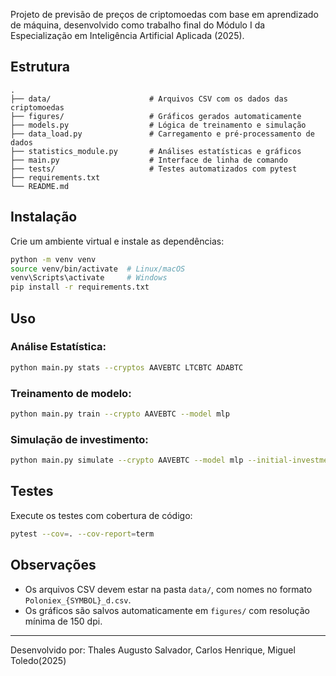 Projeto de previsão de preços de criptomoedas com base em aprendizado de máquina, desenvolvido como trabalho final do Módulo I da Especialização em Inteligência Artificial Aplicada (2025).

## Estrutura

```
.
├── data/                      # Arquivos CSV com os dados das criptomoedas
├── figures/                   # Gráficos gerados automaticamente
├── models.py                  # Lógica de treinamento e simulação
├── data_load.py               # Carregamento e pré-processamento de dados
├── statistics_module.py       # Análises estatísticas e gráficos
├── main.py                    # Interface de linha de comando
├── tests/                     # Testes automatizados com pytest
├── requirements.txt
└── README.md
```

## Instalação

Crie um ambiente virtual e instale as dependências:

```bash
python -m venv venv
source venv/bin/activate  # Linux/macOS
venv\Scripts\activate     # Windows
pip install -r requirements.txt
```

## Uso

### Análise Estatística:
```bash
python main.py stats --cryptos AAVEBTC LTCBTC ADABTC
```

### Treinamento de modelo:
```bash
python main.py train --crypto AAVEBTC --model mlp
```

### Simulação de investimento:
```bash
python main.py simulate --crypto AAVEBTC --model mlp --initial-investment 1000
```

## Testes

Execute os testes com cobertura de código:

```bash
pytest --cov=. --cov-report=term
```

## Observações

- Os arquivos CSV devem estar na pasta `data/`, com nomes no formato `Poloniex_{SYMBOL}_d.csv`.
- Os gráficos são salvos automaticamente em `figures/` com resolução mínima de 150 dpi.

---

Desenvolvido por: Thales Augusto Salvador, Carlos Henrique, Miguel Toledo(2025)
